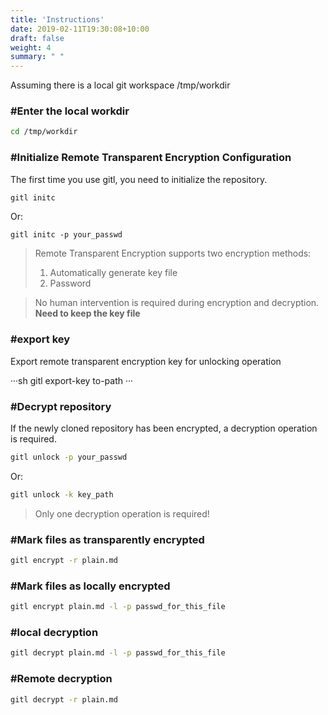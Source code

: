 ```yaml
---
title: 'Instructions'
date: 2019-02-11T19:30:08+10:00
draft: false
weight: 4
summary: " "
---
```

 


Assuming there is a local git workspace /tmp/workdir

### #Enter the local workdir
```sh
cd /tmp/workdir
````
### #Initialize Remote Transparent Encryption Configuration

The first time you use gitl, you need to initialize the repository.

```sh
gitl initc
````
Or:

```
gitl initc -p your_passwd
```

> Remote Transparent Encryption supports two encryption methods:
>1. Automatically generate key file
>2. Password

>No human intervention is required during encryption and decryption. **Need to keep the key file**

### #export key

Export remote transparent encryption key for unlocking operation  

···sh
gitl export-key to-path
···


### #Decrypt repository

If the newly cloned repository has been encrypted, a decryption operation is required.

```sh
gitl unlock -p your_passwd
```
Or:
```sh
gitl unlock -k key_path
```

> Only one decryption operation is required!


### #Mark files as transparently encrypted
```sh
gitl encrypt -r plain.md
````

### #Mark files as locally encrypted
```sh
gitl encrypt plain.md -l -p passwd_for_this_file 
```

### #local decryption
```sh
gitl decrypt plain.md -l -p passwd_for_this_file
```

### #Remote decryption
```sh
gitl decrypt -r plain.md
```